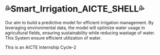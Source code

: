 # 💦Smart_Irrigation_AICTE_SHELL💦   
Our aim to build a predictive model for efficient irrigation management. By leveraging environmental data, the model will optimize water usage in agricultural fields, ensuring sustainability while reducing wastage of water. This System ensure efficient utilization of water.

This is an AICTE Internship Cycle-2
